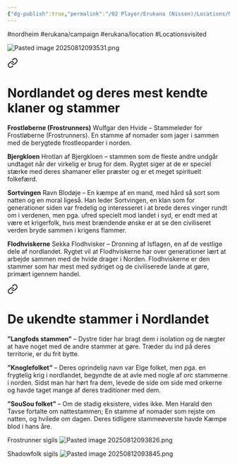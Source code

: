 ```yaml
---
{"dg-publish":true,"permalink":"/02 Player/Erukana (Nissen)/Locations/Nord Heim/"}
---
```


#nordheim #erukana/campaign #erukana/location #Locationsvisited 

![Pasted image 20250812093531.png](/img/user/10%20Attachments/Pasted%20image%2020250812093531.png)


<div class="transclusion internal-embed is-loaded"><a class="markdown-embed-link" href="/02 Player/Erukana (Nissen)/Setting lore/De vilde/#nordlandet-og-deres-mest-kendte-klaner-og-stammer" aria-label="Open link"><svg xmlns="http://www.w3.org/2000/svg" width="24" height="24" viewBox="0 0 24 24" fill="none" stroke="currentColor" stroke-width="2" stroke-linecap="round" stroke-linejoin="round" class="svg-icon lucide-link"><path d="M10 13a5 5 0 0 0 7.54.54l3-3a5 5 0 0 0-7.07-7.07l-1.72 1.71"></path><path d="M14 11a5 5 0 0 0-7.54-.54l-3 3a5 5 0 0 0 7.07 7.07l1.71-1.71"></path></svg></a><div class="markdown-embed">



# **Nordlandet og deres mest kendte klaner og stammer**
    
**Frostløberne (Frostrunners)** Wulfgar den Hvide – Stammeleder for Frostløberne (Frostrunners). En stamme af nomader som jager i sammen med de berygtede frostleoparder i norden.
    
**Bjergkloen** Hrotlan af Bjergkloen – stammen som de fleste andre undgår undtaget når der virkelig er brug for dem. Rygtet siger at de er speciel stærke med deres shamaner eller præster og er et meget spirituelt folkefærd.
    
**Sortvingen** Ravn Blodøje – En kæmpe af en mand, med hård så sort som natten og en moral ligeså. Han leder Sortvingen, en klan som for generationer siden var fredelig og interesseret i at brede deres vinger rundt om i verdenen, men pga. ufred specielt mod landet i syd, er endt med at være et krigerfolk, hvis mest brændende ønske er at se den civiliseret verden bryde sammen i krigens flammer.

**Flodhviskerne** Sekka Flodhvisker – Dronning af Isflagen, en af de vestlige dele af nordlandet. Rygtet vil at Flodhviskerne har over generationer lært at arbejde sammen med de hvide drager i Norden. Flodhviskerne er den stammer som har mest med sydriget og de civiliserede lande at gøre, primært igennem handel.
    

</div></div>


<div class="transclusion internal-embed is-loaded"><a class="markdown-embed-link" href="/02 Player/Erukana (Nissen)/Setting lore/De vilde/#de-ukendte-stammer-i-nordlandet" aria-label="Open link"><svg xmlns="http://www.w3.org/2000/svg" width="24" height="24" viewBox="0 0 24 24" fill="none" stroke="currentColor" stroke-width="2" stroke-linecap="round" stroke-linejoin="round" class="svg-icon lucide-link"><path d="M10 13a5 5 0 0 0 7.54.54l3-3a5 5 0 0 0-7.07-7.07l-1.72 1.71"></path><path d="M14 11a5 5 0 0 0-7.54-.54l-3 3a5 5 0 0 0 7.07 7.07l1.71-1.71"></path></svg></a><div class="markdown-embed">



# **De ukendte stammer i Nordlandet** 

**”Langfods stammen”** – Dystre tider har bragt dem i isolation og de nægter at have noget med de andre stammer at gøre. Træder du ind på deres territorie, er du frit bytte. 

**”Knoglefolket”** – Deres oprindelig navn var Elge folket, men pga. en frygtelig krig i nordlandet, begyndte de at avle med nogle af orc stammerne i norden. Sidst man har hørt fra dem, levede de side om side med orkerne og havde taget mange af deres traditioner med dem. 

**”SouSou folket”** – Om de stadig eksistere, vides ikke. Men Harald den Tavse fortalte om nattestammen; En stamme af nomader som rejste om natten, og hvilede om dagen. Deres tidligere stammeøverste havde Kæmpe blod i hans åre.


</div></div>


Frostrunner sigils 
![Pasted image 20250812093826.png](/img/user/10%20Attachments/Pasted%20image%2020250812093826.png)

Shadowfolk sigils 
![Pasted image 20250812093845.png](/img/user/10%20Attachments/Pasted%20image%2020250812093845.png)